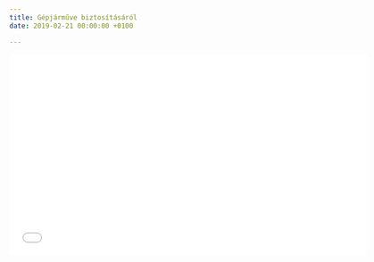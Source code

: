 ```yaml
---
title: Gépjárműve biztosításáról
date: 2019-02-21 00:00:00 +0100

---
```

<iframe width="640" height="360" src="[https://www.youtube.com/embed/Xl9IrCoZ2Jw](https://www.youtube.com/embed/Xl9IrCoZ2Jw "https://www.youtube.com/embed/Xl9IrCoZ2Jw")" frameborder="0" allow="accelerometer; autoplay; encrypted-media; gyroscope; picture-in-picture" allowfullscreen></iframe>
